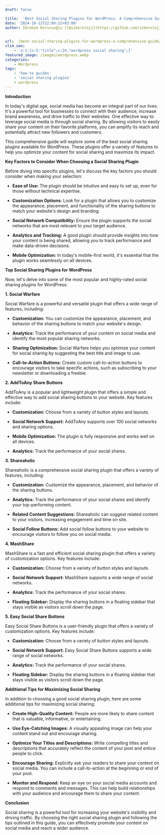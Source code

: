 ```yaml
---
draft: false

title:  'Best Social Sharing Plugins for WordPress: A Comprehensive Guide'
date: '2024-10-12T22:09:22+03:00'
author: İbrahim Korucuoğlu ([@siberoloji](https://github.com/siberoloji))
 
 
url:  /best-social-sharing-plugins-for-wordpress-a-comprehensive-guide/ 
slim_seo:
    - 'a:1:{s:5:"title";s:24:"wordpress social sharing";}'
featured_image: /images/wordpress.webp
categories:
    - Wordpress
tags:
    - 'how-to guides'
    - 'social sharing plugins'
    - wordpress
---
```



**Introduction**



In today's digital age, social media has become an integral part of our lives. It's a powerful tool for businesses to connect with their audience, increase brand awareness, and drive traffic to their websites. One effective way to leverage social media is through social sharing. By allowing visitors to easily share your content on their favorite platforms, you can amplify its reach and potentially attract new followers and customers.   



This comprehensive guide will explore some of the best social sharing plugins available for WordPress. These plugins offer a variety of features to help you optimize your content for social sharing and maximize its impact.



**Key Factors to Consider When Choosing a Social Sharing Plugin**



Before diving into specific plugins, let's discuss the key factors you should consider when making your selection:


* **Ease of Use:** The plugin should be intuitive and easy to set up, even for those without technical expertise.

* **Customization Options:** Look for a plugin that allows you to customize the appearance, placement, and functionality of the sharing buttons to match your website's design and branding.

* **Social Network Compatibility:** Ensure the plugin supports the social networks that are most relevant to your target audience.

* **Analytics and Tracking:** A good plugin should provide insights into how your content is being shared, allowing you to track performance and make data-driven decisions.

* **Mobile Optimization:** In today's mobile-first world, it's essential that the plugin works seamlessly on all devices.




**Top Social Sharing Plugins for WordPress**



Now, let's delve into some of the most popular and highly-rated social sharing plugins for WordPress:



**1. Social Warfare**



Social Warfare is a powerful and versatile plugin that offers a wide range of features, including:


* **Customization:** You can customize the appearance, placement, and behavior of the sharing buttons to match your website's design.

* **Analytics:** Track the performance of your content on social media and identify the most popular sharing networks.

* **Sharing Optimization:** Social Warfare helps you optimize your content for social sharing by suggesting the best title and image to use.

* **Call-to-Action Buttons:** Create custom call-to-action buttons to encourage visitors to take specific actions, such as subscribing to your newsletter or downloading a freebie.




**2. AddToAny Share Buttons**



AddToAny is a popular and lightweight plugin that offers a simple and effective way to add social sharing buttons to your website. Key features include:


* **Customization:** Choose from a variety of button styles and layouts.

* **Social Network Support:** AddToAny supports over 100 social networks and sharing options.

* **Mobile Optimization:** The plugin is fully responsive and works well on all devices.

* **Analytics:** Track the performance of your social shares.




**3. Shareaholic**



Shareaholic is a comprehensive social sharing plugin that offers a variety of features, including:


* **Customization:** Customize the appearance, placement, and behavior of the sharing buttons.

* **Analytics:** Track the performance of your social shares and identify your top-performing content.

* **Related Content Suggestions:** Shareaholic can suggest related content to your visitors, increasing engagement and time on site.

* **Social Follow Buttons:** Add social follow buttons to your website to encourage visitors to follow you on social media.




**4. MashShare**



MashShare is a fast and efficient social sharing plugin that offers a variety of customization options. Key features include:


* **Customization:** Choose from a variety of button styles and layouts.

* **Social Network Support:** MashShare supports a wide range of social networks.

* **Analytics:** Track the performance of your social shares.

* **Floating Sidebar:** Display the sharing buttons in a floating sidebar that stays visible as visitors scroll down the page.




**5. Easy Social Share Buttons**



Easy Social Share Buttons is a user-friendly plugin that offers a variety of customization options. Key features include:


* **Customization:** Choose from a variety of button styles and layouts.

* **Social Network Support:** Easy Social Share Buttons supports a wide range of social networks.

* **Analytics:** Track the performance of your social shares.

* **Floating Sidebar:** Display the sharing buttons in a floating sidebar that stays visible as visitors scroll down the page.




**Additional Tips for Maximizing Social Sharing**



In addition to choosing a good social sharing plugin, here are some additional tips for maximizing social sharing:


* **Create High-Quality Content:** People are more likely to share content that is valuable, informative, or entertaining.

* **Use Eye-Catching Images:** A visually appealing image can help your content stand out and encourage sharing.

* **Optimize Your Titles and Descriptions:** Write compelling titles and descriptions that accurately reflect the content of your post and entice people to click.

* **Encourage Sharing:** Explicitly ask your readers to share your content on social media. You can include a call-to-action at the beginning or end of your post.

* **Monitor and Respond:** Keep an eye on your social media accounts and respond to comments and messages. This can help build relationships with your audience and encourage them to share your content.




**Conclusion**



Social sharing is a powerful tool for increasing your website's visibility and driving traffic. By choosing the right social sharing plugin and following the tips outlined in this guide, you can effectively promote your content on social media and reach a wider audience.
